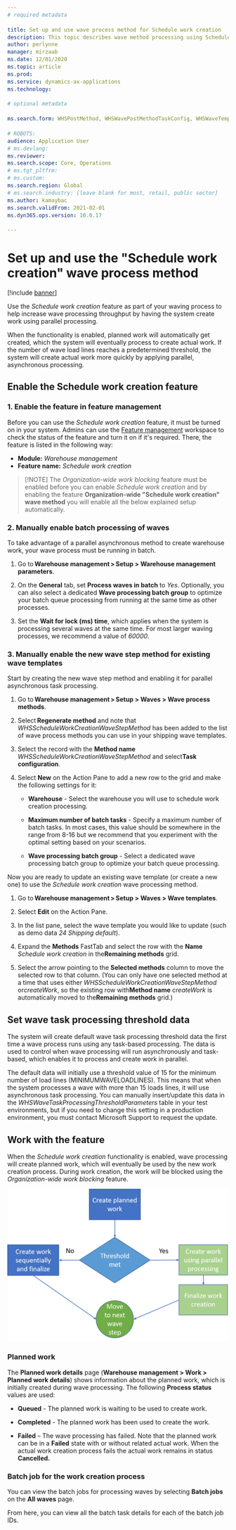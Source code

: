 ```yaml
---
# required metadata

title: Set up and use wave process method for Schedule work creation
description: This topic describes wave method processing using Schedule work creation.
author: perlynne
manager: mirzaab
ms.date: 12/01/2020
ms.topic: article
ms.prod:
ms.service: dynamics-ax-applications
ms.technology:

# optional metadata

ms.search.form: WHSPostMethod, WHSWavePostMethodTaskConfig, WHSWaveTemplateTable, WHSParameters, WHSWaveTableListPage, WHSWorkTableListPage, WHSWorkTable, BatchJobEnhanced, WHSPlannedWorkOrder

# ROBOTS:
audience: Application User
# ms.devlang:
ms.reviewer: 
ms.search.scope: Core, Operations
# ms.tgt_pltfrm:
# ms.custom:
ms.search.region: Global
# ms.search.industry: [leave blank for most, retail, public sector]
ms.author: kamaybac
ms.search.validFrom: 2021-02-01
ms.dyn365.ops.version: 10.0.17

---
```


# Set up and use the "Schedule work creation" wave process method

[!include [banner](../includes/banner.md)]


Use the *Schedule work creation* feature as part of your waving process to help increase wave processing throughput by having the system create work using parallel processing.

When the functionality is enabled, planned work will automatically get created, which the system will eventually process to create actual work. If the number of wave load lines reaches a predetermined threshold, the system will create actual work more quickly by applying parallel, asynchronous processing.

## Enable the Schedule work creation feature

### 1. Enable the feature in feature management


Before you can use the *Schedule work creation* feature, it must be turned on in your system. Admins can use the [Feature management](../../fin-ops-core/fin-ops/get-started/feature-management/feature-management-overview.md) workspace to check the status of the feature and turn it on if it's required. There, the feature is listed in the following way:

- **Module:** *Warehouse management*
- **Feature name:** *Schedule work creation*

> [!NOTE] The *Organization-wide work blocking* feature must be enabled before you can enable *Schedule work creation* and by enabling the feature **Organization-wide "Schedule work creation" wave method** you will enable all the below explained setup automatically.

### 2. Manually enable batch processing of waves

To take advantage of a parallel asynchronous method to create warehouse work, your wave process must be running in batch.

1.  Go to **Warehouse management &gt; Setup &gt; Warehouse management parameters**.

2.  On the **General** tab, set **Process waves in batch** to *Yes*. Optionally, you can also select a dedicated **Wave processing batch group** to optimize your batch queue processing from running at the same time as other processes.

3.  Set the **Wait for lock (ms) time**, which applies when the system is processing several waves at the same time. For most larger waving processes, we recommend a value of *60000*.

### 3. Manually enable the new wave step method for existing wave templates

Start by creating the new wave step method and enabling it for parallel asynchronous task processing.

1.  Go to **Warehouse management &gt; Setup &gt; Waves &gt; Wave process methods**.

2.  Select **Regenerate method** and note that *WHSScheduleWorkCreationWaveStepMethod* has been added to the list of wave process methods you can use in your shipping wave templates.

3.  Select the record with the **Method name** *WHSScheduleWorkCreationWaveStepMethod* and select**Task configuration**.

4.  Select **New** on the Action Pane to add a new row to the grid and make the following settings for it:

    - **Warehouse** - Select the warehouse you will use to schedule work creation processing.

    - **Maximum number of batch tasks** - Specify a maximum number of batch tasks. In most cases, this value should be somewhere in the range from 8-16 but we recommend that you experiment with the optimal setting based on your scenarios.

    - **Wave processing batch group** - Select a dedicated wave processing batch group to optimize your batch queue processing.

Now you are ready to update an existing wave template (or create a new one) to use the *Schedule work creation* wave processing method.

1.  Go to **Warehouse management &gt; Setup &gt; Waves &gt; Wave templates**.

2.  Select **Edit** on the Action Pane.

3.  In the list pane, select the wave template you would like to update (such as demo data *24 Shipping default*).

4.  Expand the **Methods** FastTab and select the row with the **Name** *Schedule work creation* in the**Remaining methods** grid.

5.  Select the arrow pointing to the **Selected methods** column to move the selected row to that column. (You can only have one selected method at a time that uses either *WHSScheduleWorkCreationWaveStepMethod* or*createWork*, so the existing row with**Method name** *createWork* is automatically moved to the**Remaining methods** grid.)

## Set wave task processing threshold data

The system will create default wave task processing threshold data the first time a wave process runs using any task-based processing. The data is used to control when wave processing will run asynchronously and task-based, which enables it to process and create work in parallel.

The default data will initially use a threshold value of 15 for the minimum number of load lines (MINIMUMWAVELOADLINES). This means that when the system processes a wave with more than 15 loads lines, it will use asynchronous task processing. You can manually insert/update this data in the *WHSWaveTaskProcessingThresholdParameters* table in your test environments, but if you need to change this setting in a production environment, you must contact Microsoft Support to request the update.

## Work with the feature

When the *Schedule work creation* functionality is enabled, wave processing will create planned work, which will eventually be used by the new work creation process. During work creation, the work will be blocked using the *Organization-wide work blocking* feature.

![Schedule work creation](media/schedule-work-creation-process.png)

### Planned work

The **Planned work details** page (**Warehouse management &gt; Work &gt; Planned work details**) shows information about the planned work, which is initially created during wave processing. The following **Process status** values are used:

- **Queued** - The planned work is waiting to be used to create work.

- **Completed** - The planned work has been used to create the work.

- **Failed** – The wave processing has failed. Note that the planned work can be in a **Failed** state with or without related actual work. When the actual work creation process fails the actual work remains in status **Cancelled.**

### 

### Batch job for the work creation process

You can view the batch jobs for processing waves by selecting **Batch jobs** on the **All waves** page.

From here, you can view all the batch task details for each of the batch job IDs.